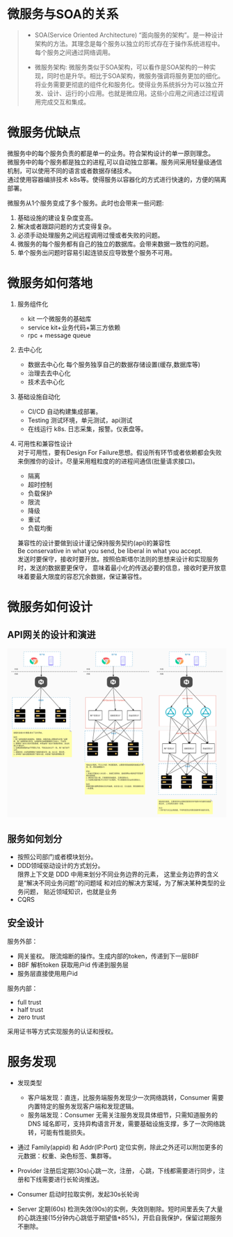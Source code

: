 
# 微服务与SOA的关系

>  *  SOA(Service Oriented Architecture) “面向服务的架构”。是一种设计架构的方法。其理念是每个服务以独立的形式存在于操作系统进程中。每个服务之间通过网络调用。    
> 
> *  微服务架构: 微服务类似于SOA架构，可以看作是SOA架构的一种实现，同时也是升华。相比于SOA架构，微服务强调将服务更加的细化。将业务需要更彻底的组件化和服务化。使得业务系统拆分为可以独立开发、设计、运行的小应用。也就是微应用。这些小应用之间通过过程调用完成交互和集成。
> 

# 微服务优缺点

微服务中的每个服务负责的都是单一的业务。符合架构设计的单一原则理念。  
微服务中的每个服务都是独立的进程,可以自动独立部署。服务间采用轻量级通信机制，可以使用不同的语言或者数据存储技术。  
通过使用容器编排技术 k8s等。使得服务以容器化的方式进行快速的，方便的隔离部署。

微服务从1个服务变成了多个服务。此时也会带来一些问题:

1. 基础设施的建设复杂度变高。
2. 解决或者跟踪问题的方式变得复杂。
3. 必须手动处理服务之间远程调用过慢或者失败的问题。
4. 微服务的每个服务都有自己的独立的数据库。会带来数据一致性的问题。
5. 单个服务出问题时容易引起连锁反应导致整个服务不可用。

# 微服务如何落地

1. 服务组件化
	* kit 一个微服务的基础库
	* service  kit+业务代码+第三方依赖
	* rpc + message queue
2. 去中心化
	* 数据去中心化 每个服务独享自己的数据存储设置(缓存,数据库等)
	* 治理去去中心化 
	* 技术去中心化
3. 基础设施自动化
	* CI/CD   自动构建集成部署。
	* Testing   测试环境，单元测试，api测试
	* 在线运行 k8s. 日志采集，报警。仪表盘等。
4. 可用性和兼容性设计  
    对于可用性，要有Design For Failure思想。假设所有环节或者依赖都会失败来倒推你的设计。尽量采用粗粒度的的进程间通信(批量请求接口)。
    * 隔离
    * 超时控制
    * 负载保护
    * 限流
    * 降级
    * 重试
    * 负载均衡  
	
	兼容性的设计要做到设计谨记保持服务契约(api)的兼容性  
    Be conservative in what you send, be liberal in what you accept.  
    发送时要保守，接收时要开放。按照伯斯塔尔法则的思想来设计和实现服务时，发送的数据要更保守，
意味着最小化的传送必要的信息，接收时更开放意味着要最大限度的容忍冗余数据，保证兼容性。

# 微服务如何设计

## API网关的设计和演进

![微服务架构演进](../img/design/微服务网关演进.jpg)

## 服务如何划分

* 按照公司部门或者模块划分。
* DDD领域驱动设计的方式划分。  
	限界上下文是 DDD 中用来划分不同业务边界的元素， 这里业务边界的含义是“解决不同业务问题”的问题域 和对应的解决方案域，为了解决某种类型的业务问题， 贴近领域知识，也就是业务
* CQRS

## 安全设计

服务外部：

* 网关鉴权。 限流熔断的操作。生成内部的token，传递到下一层BBF
* BBF 解析token 获取用户id 传递到服务层
* 服务层直接使用用户id

服务内部：

* full trust 
* half trust
* zero trust

采用证书等方式实现服务的认证和授权。

#  服务发现

* 发现类型

	* 客户端发现：直连，比服务端服务发现少一次网络跳转，Consumer 需要内置特定的服务发现客户端和发现逻辑。
	* 服务端发现：Consumer 无需关注服务发现具体细节，只需知道服务的 DNS 域名即可，支持异构语言开发，需要基础设施支撑，多了一次网络跳转，可能有性能损失。

* 通过 Family(appid) 和 Addr(IP:Port) 定位实例，除此之外还可以附加更多的元数据：权重、染色标签、集群等。
* Provider 注册后定期(30s)心跳一次，注册， 心跳，下线都需要进行同步，注册和下线需要进行长轮询推送。
* Consumer 启动时拉取实例，发起30s长轮询
* Server 定期(60s) 检测失效(90s)的实例，失效则剔除。短时间里丢失了大量的心跳连接(15分钟内心跳低于期望值*85%)，开启自我保护，保留过期服务不删除。
 
 
    
    